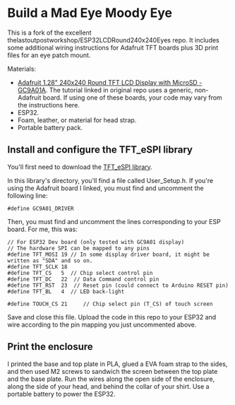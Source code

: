 # Build a Mad Eye Moody Eye 
This is a fork of the excellent thelastoutpostworkshop/ESP32LCDRound240x240Eyes repo. It includes some additional wiring instructions for Adafruit TFT boards plus 3D print files for an eye patch mount.

Materials:
*  [Adafruit 1.28" 240x240 Round TFT LCD Display with MicroSD - GC9A01A](https://www.adafruit.com/product/6178?srsltid=AfmBOorBGrz_fWfnvQ6gThZ-MIQiUJGEcYirGgny69Nzteqpp4ODeEO5). The tutorial linked in original repo uses a generic, non-Adafruit board. If using one of these boards, your code may vary from the instructions here.
*  ESP32.
*  Foam, leather, or material for head strap.
*  Portable battery pack. 

## Install and configure the TFT_eSPI library

You'll first need to download the [TFT_eSPI library](https://github.com/Bodmer/TFT_eSPI). 

In this library's directory, you'll find a file called User_Setup.h. If you're using the Adafruit board I linked, you must find and uncomment the following line:

`#define GC9A01_DRIVER`

Then, you must find and uncomment the lines corresponding to your ESP board. For me, this was:

```
// For ESP32 Dev board (only tested with GC9A01 display)
// The hardware SPI can be mapped to any pins
#define TFT_MOSI 19 // In some display driver board, it might be written as "SDA" and so on.
#define TFT_SCLK 18
#define TFT_CS   5  // Chip select control pin
#define TFT_DC   22  // Data Command control pin
#define TFT_RST  23  // Reset pin (could connect to Arduino RESET pin)
#define TFT_BL   4  // LED back-light

#define TOUCH_CS 21     // Chip select pin (T_CS) of touch screen
```

Save and close this file. Upload the code in this repo to your ESP32 and wire according to the pin mapping you just uncommented above. 

## Print the enclosure
I printed the base and top plate in PLA, glued a EVA foam strap to the sides, and then used M2 screws to sandwich the screen between the top plate and the base plate. Run the wires along the open side of the enclosure, along the side of your head, and behind the collar of your shirt. Use a portable battery to power the ESP32.  
